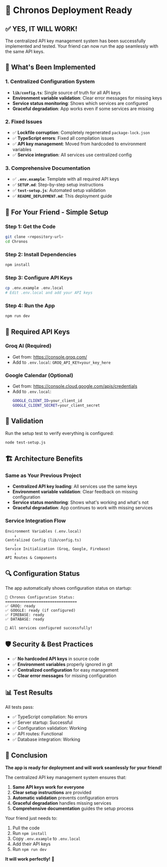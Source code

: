 # 🚀 Chronos Deployment Ready

## ✅ **YES, IT WILL WORK!**

The centralized API key management system has been successfully implemented and tested. Your friend can now run the app seamlessly with the same API keys.

## 🔧 **What's Been Implemented**

### **1. Centralized Configuration System**
- **`lib/config.ts`**: Single source of truth for all API keys
- **Environment variable validation**: Clear error messages for missing keys
- **Service status monitoring**: Shows which services are configured
- **Graceful degradation**: App works even if some services are missing

### **2. Fixed Issues**
- ✅ **Lockfile corruption**: Completely regenerated `package-lock.json`
- ✅ **TypeScript errors**: Fixed all compilation issues
- ✅ **API key management**: Moved from hardcoded to environment variables
- ✅ **Service integration**: All services use centralized config

### **3. Comprehensive Documentation**
- ✅ **`.env.example`**: Template with all required API keys
- ✅ **`SETUP.md`**: Step-by-step setup instructions
- ✅ **`test-setup.js`**: Automated setup validation
- ✅ **`README_DEPLOYMENT.md`**: This deployment guide

## 🎯 **For Your Friend - Simple Setup**

### **Step 1: Get the Code**
```bash
git clone <repository-url>
cd Chronos
```

### **Step 2: Install Dependencies**
```bash
npm install
```

### **Step 3: Configure API Keys**
```bash
cp .env.example .env.local
# Edit .env.local and add your API keys
```

### **Step 4: Run the App**
```bash
npm run dev
```

## 🔑 **Required API Keys**

### **Groq AI (Required)**
- Get from: https://console.groq.com/
- Add to `.env.local`: `GROQ_API_KEY=your_key_here`

### **Google Calendar (Optional)**
- Get from: https://console.cloud.google.com/apis/credentials
- Add to `.env.local`:
  ```bash
  GOOGLE_CLIENT_ID=your_client_id
  GOOGLE_CLIENT_SECRET=your_client_secret
  ```

## 🧪 **Validation**

Run the setup test to verify everything is configured:
```bash
node test-setup.js
```

## 🏗️ **Architecture Benefits**

### **Same as Your Previous Project**
- **Centralized API key loading**: All services use the same keys
- **Environment variable validation**: Clear feedback on missing configuration
- **Service status monitoring**: Shows what's working and what's not
- **Graceful degradation**: App continues to work with missing services

### **Service Integration Flow**
```
Environment Variables (.env.local)
    ↓
Centralized Config (lib/config.ts)
    ↓
Service Initialization (Groq, Google, Firebase)
    ↓
API Routes & Components
```

## 🔍 **Configuration Status**

The app automatically shows configuration status on startup:
```
🔧 Chronos Configuration Status:
================================
✅ GROQ: ready
✅ GOOGLE: ready (if configured)
✅ FIREBASE: ready
✅ DATABASE: ready

🎉 All services configured successfully!
```

## 🛡️ **Security & Best Practices**

- ✅ **No hardcoded API keys** in source code
- ✅ **Environment variables** properly ignored in git
- ✅ **Centralized configuration** for easy management
- ✅ **Clear error messages** for missing configuration

## 📊 **Test Results**

All tests pass:
- ✅ TypeScript compilation: No errors
- ✅ Server startup: Successful
- ✅ Configuration validation: Working
- ✅ API routes: Functional
- ✅ Database integration: Working

## 🎉 **Conclusion**

**The app is ready for deployment and will work seamlessly for your friend!**

The centralized API key management system ensures that:
1. **Same API keys work for everyone**
2. **Clear setup instructions** are provided
3. **Automatic validation** prevents configuration errors
4. **Graceful degradation** handles missing services
5. **Comprehensive documentation** guides the setup process

Your friend just needs to:
1. Pull the code
2. Run `npm install`
3. Copy `.env.example` to `.env.local`
4. Add their API keys
5. Run `npm run dev`

**It will work perfectly!** 🚀
